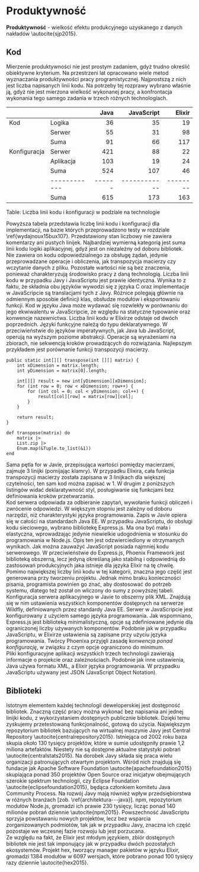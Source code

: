# Produktywność

**Produktywność** - wielkość efektu produkcyjnego uzyskanego z danych nakładów \autocite{sjp2015}.

## Kod

Mierzenie produktywności nie jest prostym zadaniem, gdyż trudno określić obiektywne kryterium. Na przestrzeni lat opracowano wiele metod wyznaczania produktywności pracy programistycznej. Najprostszą z nich jest liczba napisanych linii kodu. Na potrzeby tej rozprawy wybrano właśnie ją, gdyż nie jest mierzona wielkość wykonanej pracy, a konfrontacja wykonania tego samego zadania w trzech różnych technologiach. 

|              |            | Java | JavaScript | Elixir |
|--------------|------------|-----:|-----------:|-------:|
| Kod          | Logika     | 36   | 35         | 19     |
|              | Serwer     | 55   | 31         | 98     |
|              | Suma       | 91   | 66         | 117    |
| Konfiguracja | Serwer     | 421  | 88         | 22     |
|              | Aplikacja  | 103  | 19         | 24     |
|              | Suma       | 524  | 107        | 46     |
|              |------------|------|------------|--------|
|              | Suma       | 615  | 173        | 163    |

Table: Liczba linii kodu i konfiguracji w podziale na technologie

Powyższa tabela przedstawia liczbę linii kodu i konfiguracji dla implementacji, na bazie których przeprowadzono testy w rozdziale \ref{wydajnoux15bux107}. Przedstawiony stan liczbowy nie zawiera komentarzy ani pustych linijek. Najbardziej wymierną kategorią jest suma linii kodu logiki aplikacyjnej, gdyż jest on niezależny od doboru bibliotek. Nie zawiera on kodu odpowiedzialnego za obsługę żądań, jedynie przeprowadzane operacje i obliczenia, jak transpozycja macierzy czy wczytanie danych z pliku. Pozostałe wartości nie są bez znaczenia, ponieważ charakteryzują środowisko pracy z daną technologią. Liczba linii kodu w przypadku Javy i JavaScriptu jest prawie identyczna. Wynika to z faktu, że składnia obu języków wywodzi się z języka C oraz implementacje w JavaScripcie są translacjami tych z Javy. Różnice polegają głównie na odmiennym sposobie definicji klas, obsłudze modułów i  eksportowaniu funkcji. Kod w języku Java może wydawać się rozwlekły w porównaniu do jego ekwiwalentu w JavaScripcie, ze względu na statyczne typowanie oraz konwencje nazewnictwa. Liczba linii kodu w Elixirze odstaje od dwóch poprzednich. Języki funkcyjne należą do typu deklaratywnego. W przeciwieństwie do języków imperatywnych, jak Java lub JavaScript, operują na wyższym poziome abstrakcji. Operacje są wyrażeniami na zbiorach, nie sekwencją kroków prowadzących do rozwiązania. Najlepszym przykładem jest porównanie funkcji transpozycji macierzy.

~~~~{.Java .numberLines caption="Java - funkcja transpozycji macierzy"}
public static int[][] transpose(int [][] matrix) {
    int xDimension = matrix.length;
    int yDimension = matrix[0].length;

    int[][] result = new int[yDimension][xDimension];
    for (int row = 0; row < xDimension; row++) {
        for (int col = 0; col < yDimension; col++) {
            result[col][row] = matrix[row][col];
        }
    }

    return result;
}
~~~~

~~~~{.Elixir .numberLines caption="Elixir - funkcja transpozycji macierzy"}
def transpose(matrix) do
    matrix |>
    List.zip |>
    Enum.map(&Tuple.to_list(&1))
end
~~~~

Sama pętla for w Javie, przepisująca wartości pomiędzy macierzami, zajmuje 3 linijki (pomijając klamry). W przypadku Elixira, cała funkcja transpozycji macierzy została zapisana w 3 linijkach dla większej czytelności, ten sam kod można zapisać w 1. W drugim z poniższych listingów widać deklaratywność styl, posługiwanie się funkcjami bez definiowania kroków przetwarzania.  
Kod serwera odpowiada za odbieranie zapytań, wywołanie funkcji obliczeń i zwrócenie odpowiedzi. W większym stopniu jest zależny od doboru narzędzi, niż charakterystyki języka programowania. Zapis w Javie opiera się w całości na standardach Java EE. W przypadku JavaScriptu, do obsługi kodu sieciowego, wybrano bibliotekę Express.js. Ma ona być mała i elastyczna, wprowadzając jedynie niewielkie udogodnienia w stosunku do programowania w Node.js. Opis ten jest odzwierciedlony w otrzymanych wynikach. Jak można zauważyć JavaScript posiada najmniej kodu serwerowego. W przeciwieństwie do Express.js, Phoenix Framework jest biblioteką obszerną, lecz jedyną określaną jako stabilną i odpowiednią do zastosowań produkcyjnych jaka istnieje dla języka Elixir na tę chwilę. Pomimo największej liczby linii kodu w tej kategorii, znaczna jego część jest generowana przy tworzeniu projektu. Jednak mimo braku konieczności pisania, programista powinien go znać, aby dostosować do potrzeb systemu, dlatego też został on wliczony do sumy z powyższej tabeli.
Konfiguracja serwera aplikacyjnego w Javie to obszerny plik XML. Znajdują się w nim ustawienia wszystkich komponentów dostępnych na serwerze Wildfly, definiowanych przez standardy Java EE. Serwer w JavaScripcie jest konfigurowany z użyciem samego języka programowania. Jak wspomniano, Express.js jest biblioteką minimalistyczną, opcje są zdefiniowane jedynie dla ograniczonej liczby używanych komponentów. Podobnie jak w przypadku JavaScriptu, w Elixirze ustawienia są zapisane przy użyciu języka programowania. Twórcy Phoenixa przyjęli zasadę *konwencja ponad konfigurację*, w związku z czym opcje ograniczono do minimum.  
Pliki konfiguracyjne aplikacji wszystkich trzech technologii zawierają informacje o projekcie oraz zależnościach. Podobnie jak inne ustawienia, Java używa formatu XML, a Elixir języka programowania. W przypadku JavaScriptu używany jest JSON (JavaScript Object Notation). 

## Biblioteki

Istotnym elementem każdej technologii deweloperskiej jest dostępność bibliotek. Znaczną część pracy można wykonać bez napisania ani jednej linijki kodu, z wykorzystaniem dostępnych publicznie bibliotek. Dzięki temu zyskujemy przetestowaną funkcjonalność, gotową do użycia.
Największym repozytorium bibliotek bazujących na wirtualnej maszynie Javy jest Central Repository \autocite{centralrepository2015}. Istniejąca od 2002 roku baza skupia około 130 tysięcy projektów, które w sumie udostępniły prawie 1,2 miliona artefaktów. Niestety nie są dostępne aktualne statystyki pobrań \autocite{centralstats2015}. Na dorobek Javy składa się praca wielu organizacji patronujących otwartym projektom. Wśród nich znajdują się fundacje jak Apache Software Foundation \autocite{apachefoundation2015} skupiająca ponad 350 projektów Open Source oraz inicjatyw obejmujących szerokie spektrum technologii, czy Eclipse Foundation \autocite{eclipsefoundation2015}, będąca członkiem komitetu Java Community Process. Na rozwój Javy mają również wpływ przedsiębiorstwa w różnych branżach [zob. \ref{architektura---java}].
npm, repozytorium modułów Node.js, gromadzi ich prawie 230 tysięcy, licząc ponad 140 milionów pobrań dziennie \autocite{npm2015}. Powszechność JavaScriptu sprzyja powstawaniu nowych projektów, lecz bez wsparcia zorganizowanych podmiotów, tak jak w przypadku Javy, znaczna ich część pozostaje we wczesnej fazie rozwoju lub jest porzucana.  
Ze względu na fakt, że Elixir jest młodym językiem, zbiór dostępnych bibliotek nie jest tak imponujący jak w przypadku dwóch pozostałych ekosystemów. Projekt hex, tworzący manager pakietów w języku Elixir, gromadzi 1384 modułów w 6097 wersjach, które pobrano ponad 100 tysięcy razy dziennie \autocite{hex2015}.